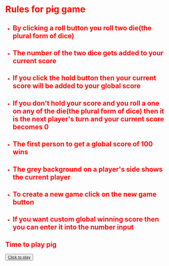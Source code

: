 <html lang="en">
<head>
    <meta charset="UTF-8">
    <meta name="viewport" content="width=device-width, initial-scale=1.0">
    <link rel="stylesheet" href="https://stackpath.bootstrapcdn.com/bootstrap/4.5.0/css/bootstrap.min.css" >
    <title>Document</title>
    <link rel="stylesheet" href="style1.css">
    <script data-ad-client="ca-pub-6787492187610280" async src="https://pagead2.googlesyndication.com/pagead/js/adsbygoogle.js"></script>
</head>
<body text="Red"><h1>Rules for pig game</h1>
    <p>
     <ul>
         <li><h2>By clicking a roll button you roll two die(the plural form of dice)</h2></li>
         <li><h2>The number of the  two dice gets added to your current score</h2></li>
         <li><h2>If you click the hold button then your current score will be added to your global score</h2></li>
         <li><h2>If you don't hold your score and you roll a one on any of the die(the plural form of dice) then it is the next player's turn and your current score becomes 0</h2></li>
         <li><h2>The first person to get a global score of 100 wins</h2></li>
         <li><h2>The grey background on a player's side shows the current player</h2></li>
         <li><h2>To create a new game click on the new game button</h2></li>
         <li><h2>If you want custom global  winning score then you can enter it into the number input </h2></li>
     </ul>
     <h2>Time to play pig</h2>  
    </p>
<button ><a href="game1.html">Click to play</a></button> 
</body>
</html>














